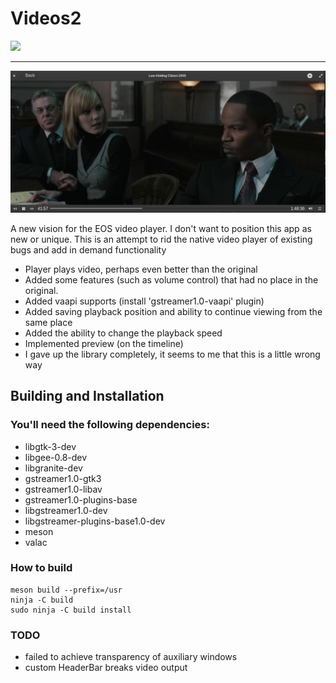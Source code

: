# Videos2

<p align="left">
    <a href="https://paypal.me/Dirli85">
        <img src="https://img.shields.io/badge/Donate-PayPal-green.svg">
    </a>
</p>

----

<img src="data/screenshot.png" title="Videos2 screenshot" width="720"> </img>

A new vision for the EOS video player. I don't want to position this app as new or unique. This is an attempt to rid the native video player of existing bugs and add in demand functionality
* Player plays video, perhaps even better than the original
* Added some features (such as volume control) that had no place in the original.
* Added vaapi supports (install 'gstreamer1.0-vaapi' plugin)
* Added saving playback position and ability to continue viewing from the same place
* Added the ability to change the playback speed
* Implemented preview (on the timeline)
* I gave up the library completely, it seems to me that this is a little wrong way

## Building and Installation

### You'll need the following dependencies:
* libgtk-3-dev
* libgee-0.8-dev
* libgranite-dev
* gstreamer1.0-gtk3
* gstreamer1.0-libav
* gstreamer1.0-plugins-base
* libgstreamer1.0-dev
* libgstreamer-plugins-base1.0-dev
* meson
* valac

### How to build
    meson build --prefix=/usr
    ninja -C build
    sudo ninja -C build install

### TODO

* failed to achieve transparency of auxiliary windows
* custom HeaderBar breaks video output
